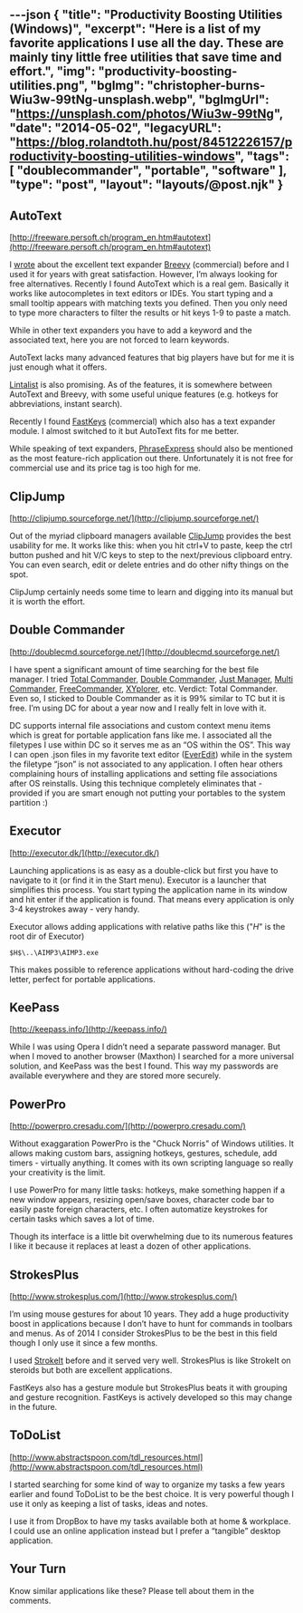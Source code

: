 ---json
{
    "title": "Productivity Boosting Utilities (Windows)",
    "excerpt": "Here is a list of my favorite applications I use all the day. These are mainly tiny little free utilities that save time and effort.",
    "img": "productivity-boosting-utilities.png",
    "bgImg": "christopher-burns-Wiu3w-99tNg-unsplash.webp",
    "bgImgUrl": "https://unsplash.com/photos/Wiu3w-99tNg",
    "date": "2014-05-02",
    "legacyURL": "https://blog.rolandtoth.hu/post/84512226157/productivity-boosting-utilities-windows",
    "tags": [
        "doublecommander",
        "portable",
        "software"
    ],
    "type": "post",
    "layout": "layouts/@post.njk"
}
---

## AutoText

[http://freeware.persoft.ch/program_en.htm#autotext](http://freeware.persoft.ch/program_en.htm#autotext)

I [wrote](/breevy-text-expander-for-windows) about the excellent text expander [Breevy](http://www.16software.com/breevy/) (commercial) before and I used it for years with great satisfaction. However, I’m always looking for free alternatives. Recently I found AutoText which is a real gem. Basically it works like autocompletes in text editors or IDEs. You start typing and a small tooltip appears with matching texts you defined. Then you only need to type more characters to filter the results or hit keys 1-9 to paste a match.

While in other text expanders you have to add a keyword and the associated text, here you are not forced to learn keywords.

AutoText lacks many advanced features that big players have but for me it is just enough what it offers.

[Lintalist](http://lintalist.github.io/) is also promising. As of the features, it is somewhere between AutoText and Breevy, with some useful unique features (e.g. hotkeys for abbreviations, instant search).

Recently I found [FastKeys](https://www.fastkeysautomation.com/) (commercial) which also has a text expander module. I almost switched to it but AutoText fits for me better.

While speaking of text expanders, [PhraseExpress](https://www.phraseexpress.com/) should also be mentioned as the most feature-rich application out there. Unfortunately it is not free for commercial use and its price tag is too high for me.

## ClipJump

[http://clipjump.sourceforge.net/](http://clipjump.sourceforge.net/)

Out of the myriad clipboard managers available [ClipJump](http://clipjump.sourceforge.net/) provides the best usability for me. It works like this: when you hit ctrl+V to paste, keep the ctrl button pushed and hit V/C keys to step to the next/previous clipboard entry. You can even search, edit or delete entries and do other nifty things on the spot.

ClipJump certainly needs some time to learn and digging into its manual but it is worth the effort.

## Double Commander

[http://doublecmd.sourceforge.net/](http://doublecmd.sourceforge.net/)

I have spent a significant amount of time searching for the best file manager. I tried [Total Commander](), [Double Commander](https://doublecmd.sourceforge.io/), [Just Manager](http://justmanager.ru/), [Multi Commander](http://multicommander.com/), [FreeCommander](https://freecommander.com/en/summary/), [XYplorer](https://www.xyplorer.com/index.php), etc. Verdict: Total Commander. Even so, I sticked to Double Commander as it is 99% similar to TC but it is free. I’m using DC for about a year now and I really felt in love with it.

DC supports internal file associations and custom context menu items which is great for portable application fans like me. I associated all the filetypes I use within DC so it serves me as an “OS within the OS”. This way I can open .json files in my favorite text editor ([EverEdit](http://www.everedit.net/)) while in the system the filetype “json” is not associated to any application. I often hear others complaining hours of installing applications and setting file associations after OS reinstalls. Using this technique completely eliminates that - provided if you are smart enough not putting your portables to the system partition :)

## Executor

[http://executor.dk/](http://executor.dk/)

Launching applications is as easy as a double-click but first you have to navigate to it (or find it in the Start menu). Executor is a launcher that simplifies this process. You start typing the application name in its window and hit enter if the application is found. That means every application is only 3-4 keystrokes away - very handy.

Executor allows adding applications with relative paths like this ("$H$" is the root dir of Executor)

```plaintext
$H$\..\AIMP3\AIMP3.exe
```

This makes possible to reference applications without hard-coding the drive letter, perfect for portable applications.

## KeePass

[http://keepass.info/](http://keepass.info/)

While I was using Opera I didn’t need a separate password manager. But when I moved to another browser (Maxthon) I searched for a more universal solution, and KeePass was the best I found. This way my passwords are available everywhere and they are stored more securely.

## PowerPro

[http://powerpro.cresadu.com/](http://powerpro.cresadu.com/)

Without exaggaration PowerPro is the "Chuck Norris" of Windows utilities. It allows making custom bars, assigning hotkeys, gestures, schedule, add timers - virtually anything. It comes with its own scripting language so really your creativity is the limit.

I use PowerPro for many little tasks: hotkeys, make something happen if a new window appears, resizing open/save boxes, character code bar to easily paste foreign characters, etc. I often automatize keystrokes for certain tasks which saves a lot of time.

Though its interface is a little bit overwhelming due to its numerous features I like it because it replaces at least a dozen of other applications.

## StrokesPlus

[http://www.strokesplus.com/](http://www.strokesplus.com/)

I’m using mouse gestures for about 10 years. They add a huge productivity boost in applications because I don’t have to hunt for commands in toolbars and menus. As of 2014 I consider StrokesPlus to be the best in this field though I only use it since a few months.

I used [StrokeIt](https://www.tcbmi.com/strokeit/) before and it served very well. StrokesPlus is like StrokeIt on steroids but both are excellent applications.

FastKeys also has a gesture module but StrokesPlus beats it with grouping and gesture recognition. FastKeys is actively developed so this may change in the future.

## ToDoList

[http://www.abstractspoon.com/tdl_resources.html](http://www.abstractspoon.com/tdl_resources.html)

I started searching for some kind of way to organize my tasks a few years earlier and found ToDoList to be the best choice. It is very powerful though I use it only as keeping a list of tasks, ideas and notes.

I use it from DropBox to have my tasks available both at home & workplace. I could use an online application instead but I prefer a “tangible” desktop application.

## Your Turn

Know similar applications like these? Please tell about them in the comments.

